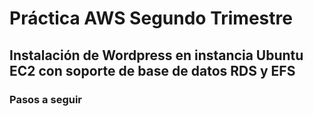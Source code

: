 # Práctica AWS Segundo Trimestre

## Instalación de Wordpress en instancia Ubuntu EC2 con soporte de base de datos RDS y EFS

### Pasos a seguir

